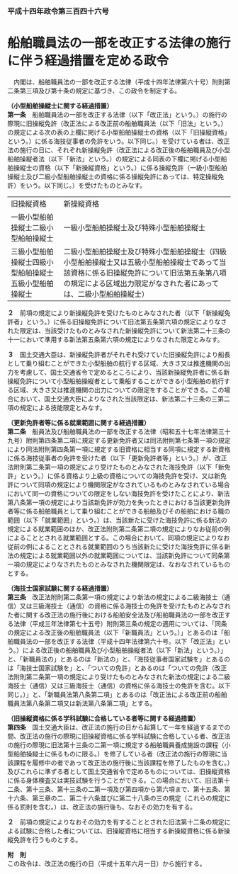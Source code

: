 ### 平成十四年政令第三百四十六号  
# 船舶職員法の一部を改正する法律の施行に伴う経過措置を定める政令  
　内閣は、船舶職員法の一部を改正する法律（平成十四年法律第六十号）附則第二条第三項及び第十条の規定に基づき、この政令を制定する。  
  
**（小型船舶操縦士に関する経過措置）**  
**第一条**　船舶職員法の一部を改正する法律（以下「改正法」という。）の施行の際現に旧操縦免許（改正法による改正前の船舶職員法（以下「旧法」という。）の規定による次の表の上欄に掲げる小型船舶操縦士の資格（以下「旧操縦資格」という。）に係る海技従事者の免許をいう。以下同じ。）を受けている者は、改正法の施行の日に、それぞれ新操縦免許（改正法による改正後の船舶職員及び小型船舶操縦者法（以下「新法」という。）の規定による同表の下欄に掲げる小型船舶操縦士の資格（以下「新操縦資格」という。）に係る操縦免許（一級小型船舶操縦士及び二級小型船舶操縦士の資格に係る操縦免許にあっては、特定操縦免許）をいう。以下同じ。）を受けたものとみなす。  

|||  
| --- | --- |  
|旧操縦資格|新操縦資格|  
|一級小型船舶操縦士二級小型船舶操縦士|一級小型船舶操縦士及び特殊小型船舶操縦士|  
|三級小型船舶操縦士四級小型船舶操縦士五級小型船舶操縦士|二級小型船舶操縦士及び特殊小型船舶操縦士（四級小型船舶操縦士又は五級小型船舶操縦士であって当該資格に係る旧操縦免許について旧法第五条第八項の規定による区域出力限定がなされた者にあっては、二級小型船舶操縦士）|  
  
  
**２**　前項の規定により新操縦免許を受けたものとみなされた者（以下「新操縦免許者」という。）に係る旧操縦免許について旧法第五条第六項の規定によりなされた限定は、当該受けたものとみなされた新操縦免許について新法第二十三条の十一において準用する新法第五条第六項の規定によりなされた限定とみなす。  
  
**３**　国土交通大臣は、新操縦免許者がそれぞれ受けていた旧操縦免許により船長として乗り組むことができた小型船舶の航行する区域、大きさ又は推進機関の出力を考慮して、国土交通省令で定めるところにより、当該新操縦免許者に係る新操縦免許について小型船舶操縦者として乗船することができる小型船舶の航行する区域、大きさ又は推進機関の出力についての限定をすることができる。この場合において、国土交通大臣によりなされた当該限定は、新法第二十三条の三第二項の規定による技能限定とみなす。  
  
**（更新免許者等に係る就業範囲に関する経過措置）**  
**第二条**　船員法及び船舶職員法の一部を改正する法律（昭和五十七年法律第三十九号）附則第四条第二項に規定する更新免許者又は同法附則第七条第一項の規定により同法附則第四条第一項に規定する旧資格に相当する同項に規定する新資格に係る海技従事者の免許を受けた者（以下「更新免許者等」という。）が、改正法附則第二条第一項の規定により受けたものとみなされた海技免許（以下「新免許」という。）に係る資格より上級の資格についての海技免許を受け、又は新免許について同項の規定により機関限定がなされているものとみなされている場合において同一の資格についての限定をしない海技免許を受けたことにより、新法第八条第一項の規定により当該新免許が効力を失ったときにおける当該更新免許者等に係る船舶職員として乗り組むことができる船舶及びその船舶における職の範囲（以下「就業範囲」という。）は、当該新たに受けた海技免許に係る新法の規定による就業範囲のほか、改正法附則第二条第二項の規定によりなお従前の例によることとされる就業範囲とする。この場合において、同項の規定によりなお従前の例によることとされる就業範囲のうち当該新たに受けた海技免許に係る新法の規定による就業範囲以外の就業範囲については、当該新免許について同条第一項の規定によりなされたものとみなされた機関限定は、なおなされているものとする。  
  
**（海技士国家試験に関する経過措置）**  
**第三条**　改正法附則第二条第一項の規定により新法の規定による二級海技士（通信）又は三級海技士（通信）の資格に係る海技士の免許を受けたものとみなされた者に関する改正法の施行後における船舶安全法及び船舶職員法の一部を改正する法律（平成三年法律第七十五号）附則第三条の規定の適用については、「同条の規定による改正後の船舶職員法（以下「新職員法」という。）」とあるのは「船舶職員法の一部を改正する法律（平成十四年法律第六十号。以下「改正法」という。）による改正後の船舶職員及び小型船舶操縦者法（以下「新法」という。）」と、「新職員法の」とあるのは「新法の」と、「海技従事者国家試験を」とあるのは「海技士国家試験を」と、「ついての免許」とあるのは「ついての免許（改正法附則第二条第一項の規定により受けたものとみなされた新法の規定による二級海技士（通信）又は三級海技士（通信）の資格に係る海技士の免許を含む。以下同じ。）」と、「新職員法第八条第二項」とあるのは「改正法による改正前の船舶職員法第八条第二項又は新法第八条第二項」とする。  
  
**（旧操縦資格に係る学科試験に合格している者等に関する経過措置）**  
**第四条**　国土交通大臣は、改正法の施行の日から起算して一年を経過するまでの間、改正法の施行の際現に旧操縦資格に係る学科試験に合格している者、改正法の施行の際現に旧法第十三条の二第一項に規定する船舶職員養成施設の課程（小型船舶操縦士に係るものに限る。）を修了している者（改正法の施行の際現に当該課程を履修中の者であって改正法の施行後に当該課程を修了したものを含む。）及びこれらに準ずる者として国土交通省令で定めるものについては、旧操縦資格に係る身体検査又は実技試験を行うことができる。この場合において、旧法第十二条、第十三条、第十三条の二第一項及び第四項から第六項まで、第十五条、第十六条、第三章の二、第二十六条並びに第二十八条の三の規定（これらの規定に係る罰則を含む。）は、改正法の施行後も、なおその効力を有する。  
  
**２**　前項の規定によりなおその効力を有することとされた旧法第十二条の規定による試験に合格した者については、旧操縦資格に相当する新操縦資格に係る新操縦免許を行うものとする。  
  
**附　則**  
この政令は、改正法の施行の日（平成十五年六月一日）から施行する。  
  
